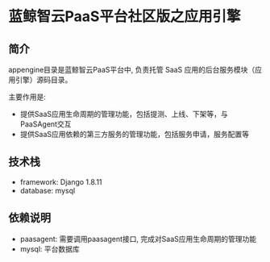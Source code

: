 # 蓝鲸智云PaaS平台社区版之应用引擎

## 简介

appengine目录是蓝鲸智云PaaS平台中, 负责托管 SaaS 应用的后台服务模块（应用引擎）源码目录。

主要作用是:

- 提供SaaS应用生命周期的管理功能，包括提测、上线、下架等，与PaaSAgent交互
- 提供SaaS应用依赖的第三方服务的管理功能，包括服务申请，服务配置等

## 技术栈

- framework: Django 1.8.11
- database: mysql

## 依赖说明

- paasagent: 需要调用paasagent接口, 完成对SaaS应用生命周期的管理功能
- mysql: 平台数据库
